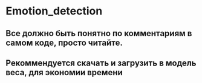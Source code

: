 # Emotion_detection
## Все должно быть понятно по комментариям в самом коде, просто читайте.
## Рекоммендуется скачать и загрузить в модель веса, для экономии времени
